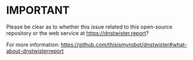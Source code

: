 # IMPORTANT

Please be clear as to whether this issue related to this open-source
repository or the web service at https://dnstwister.report?

For more information: https://github.com/thisismyrobot/dnstwister#what-about-dnstwisterreport

